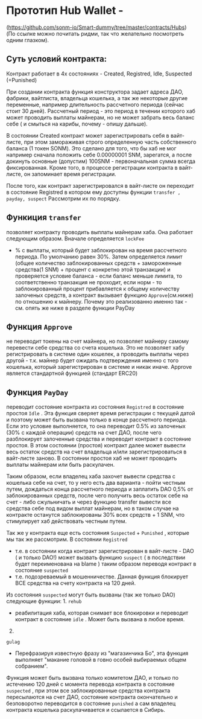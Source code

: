 # Прототип Hub Wallet -
(https://github.com/sonm-io/Smart-dummy/tree/master/contracts/Hubs)
(По ссылке можно почитать ридми, так что желательно посмотреть одним глазком).

## Суть условий контракта:

Контракт работает в 4х состояниях - Created, Registred, Idle, Suspected (+Punished)

При создании контракта функция конструктора задает адреса ДАО, фабрики, вайтлиста, владельца кошелька, а так же некоторые другие переменные, например длительность рассчетного периода (сейчас стоит 30 дней). Рассчетный период - это период в течении которого хаб может проводить выплаты майнерам, но не может забрать весь баланс себе ( и смыться на карибы, почему - опишу дальше).

В состоянии Created контракт может зарегистрировать себя в вайт-листе, при этом замораживая строго определенную часть собственного баланса (1 токен SONM). Это сделано для того, что бы хаб не мог например сначала положить себе 0.00000001 SNM, зарегатся, а после докинуть основные (допустим) 100SNM - первоначальная сумма всегда фиксированная. Кроме того, в процессе регистрации контракта в вайт-листе, он запоминает время регистрации.

После того, как контракт зарегистрировался в вайт-листе он переходит в состояние Registred в котором ему доступны функции
 ``` transfer , payday, suspect ```
Рассмотрим их по порядку.

## Функиция ```transfer```
позволяет контракту проводить выплаты майнерам хаба. Она работает следующим образом. Вначале определяется
```lockFee```
-  % с выплаты, который будет заблокирован на время рассчетного периода. По умолчанию равен 30%. Затем определяется лимит (общее количество заблокированных средств + замороженные средства(1 SNM) + процент с конкретно этой транзакции) и проверяется условие баланса - если баланс меньше лимита, то соответственно транзакция не проходит, если норм - то заблокированный процент прибавляется к общему количеству залоченых средств, а контракт вызывает функцию ```Approve```(см.ниже) по отношению к майнеру. Почему это реализованно именно так - см. опять же ниже в разделе функции
PayDay


## Функция ```Approve```
не переводит токены на счет майнера, но позволяет майнеру самому перевести себе средства со счета кошелька. Это не позволяет хабу регистрировать в системе один кошелек, а проводить выплаты через другой - т.к. майнер будет ожидать подтверждения именно с того кошелька, который зарегистрирован в системе и никак иначе. Approve является стандартной функцией (стандарт ERC20)

## Функция ```PayDay```
переводит состояние контракта из состояния
```Registred```
в состояние простоя
```Idle```
.  Эта функция сверяет время регистрации с текущей датой и поэтому может быть вызвана только в конце рассчетного периода. Если это условие выполняется, то она переводит 0.5% из залоченых (30% с каждой операции) средств на счет ДАО, после чего разблокирует залоченные средства и переводит контракт в состояние простоя. В этом состоянии (простоя) контракт далее может вывести весь остаток средств на счет владельца и/или зарегистрироваться в вайт-листе заново. В состоянии простоя хаб не может проводить выплаты майнерам или быть раскулачен.

Таким образом, если владелец хаба захочет вывести средства с кошелька себе на счет, то у него есть два варианта - пойти честным путем, дождаться конца рассчетного периода и  заплатить DAO 0,5% от заблокированных средств, после чего получить весь остаток себе на счет - либо сжульничать и через функцию transfer вывести все средства себе под видом выплат майнерам, но в  таком случае на контракте останутся заблокированы 30% всех средств + 1 SNM, что стимулирует хаб действовать честным путем.

Так же у контракта еще есть состояния
```Suspected``` + ```Punished```
, которые мы так же рассмотрим.
В состоянии
```Registred```
- т.е. в состоянии когда контракт  зарегистрирован в вайт-листе - DAO ( и только DAO!) может вызвать функцию
```suspect```
( в последствии будет переименована на
blame
) таким образом переводя контракт в состояние
```suspected```
- т.е. подозреваемый в мошенничестве. Данная функция блокирует ВСЕ средства на счету контракта на 120 дней.

Из состояния
```suspected```
могут быть вызваны (так же только DAO) следующие функции:
1.
```rehub```
- реабилитация хаба, которая снимает все блокировки и переводит контракт в состояние
```idle```
. Может быть вызвана в любое время.
2.
```gulag```
- Перефразируя известную фразу из "магазинчика Бо", эта функция выполняет "макание головой в говно особей выбираемых общем собранием".

Функция может быть вызвана только комитетом ДАО, и только по истечению 120 дней с момента перевода контракта в состояние
```suspected```
, при этом все заблокированные средства контракта пересылаются на счет ДАО, состояние контракта окончательно и безповоротно переводится в состояние
```punished```
а сам владелец контракта кошелька раскулачивается и ссылается в Сибирь.
